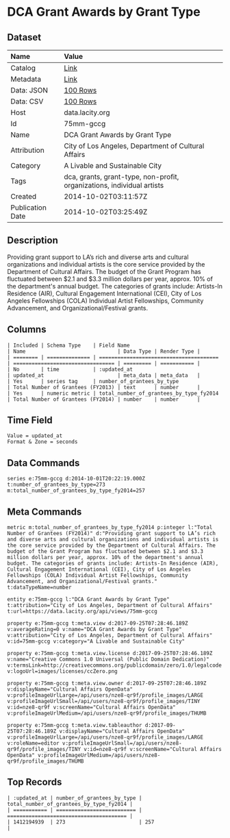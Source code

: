 # DCA Grant Awards by Grant Type

## Dataset

| Name | Value |
| :--- | :---- |
| Catalog | [Link](https://catalog.data.gov/dataset/dca-grant-awards-by-grant-type-14379) |
| Metadata | [Link](https://data.lacity.org/api/views/75mm-gccg) |
| Data: JSON | [100 Rows](https://data.lacity.org/api/views/75mm-gccg/rows.json?max_rows=100) |
| Data: CSV | [100 Rows](https://data.lacity.org/api/views/75mm-gccg/rows.csv?max_rows=100) |
| Host | data.lacity.org |
| Id | 75mm-gccg |
| Name | DCA Grant Awards by Grant Type |
| Attribution | City of Los Angeles, Department of Cultural Affairs |
| Category | A Livable and Sustainable City |
| Tags | dca, grants, grant-type, non-profit, organizations, individual artists |
| Created | 2014-10-02T03:11:57Z |
| Publication Date | 2014-10-02T03:25:49Z |

## Description

Providing grant support to LA’s rich and diverse arts and cultural organizations and individual artists is the core service provided by the Department of Cultural Affairs. The budget of the Grant Program has fluctuated between $2.1 and $3.3 million dollars per year, approx. 10% of the department's annual budget. The categories of grants include: Artists-In Residence (AIR), Cultural Engagement International (CEI), City of Los Angeles Fellowships (COLA) Individual Artist Fellowships, Community Advancement, and Organizational/Festival grants.

## Columns

```ls
| Included | Schema Type    | Field Name                              | Name                              | Data Type | Render Type |
| ======== | ============== | ======================================= | ================================= | ========= | =========== |
| No       | time           | :updated_at                             | updated_at                        | meta_data | meta_data   |
| Yes      | series tag     | number_of_grantees_by_type              | Total Number of Grantees (FY2013) | text      | number      |
| Yes      | numeric metric | total_number_of_grantees_by_type_fy2014 | Total Number of Grantees (FY2014) | number    | number      |
```

## Time Field

```ls
Value = updated_at
Format & Zone = seconds
```

## Data Commands

```ls
series e:75mm-gccg d:2014-10-01T20:22:19.000Z t:number_of_grantees_by_type=273 m:total_number_of_grantees_by_type_fy2014=257
```

## Meta Commands

```ls
metric m:total_number_of_grantees_by_type_fy2014 p:integer l:"Total Number of Grantees (FY2014)" d:"Providing grant support to LA’s rich and diverse arts and cultural organizations and individual artists is the core service provided by the Department of Cultural Affairs. The budget of the Grant Program has fluctuated between $2.1 and $3.3 million dollars per year, approx. 10% of the department's annual budget. The categories of grants include: Artists-In Residence (AIR), Cultural Engagement International (CEI), City of Los Angeles Fellowships (COLA) Individual Artist Fellowships, Community Advancement, and Organizational/Festival grants." t:dataTypeName=number

entity e:75mm-gccg l:"DCA Grant Awards by Grant Type" t:attribution="City of Los Angeles, Department of Cultural Affairs" t:url=https://data.lacity.org/api/views/75mm-gccg

property e:75mm-gccg t:meta.view d:2017-09-25T07:28:46.189Z v:averageRating=0 v:name="DCA Grant Awards by Grant Type" v:attribution="City of Los Angeles, Department of Cultural Affairs" v:id=75mm-gccg v:category="A Livable and Sustainable City"

property e:75mm-gccg t:meta.view.license d:2017-09-25T07:28:46.189Z v:name="Creative Commons 1.0 Universal (Public Domain Dedication)" v:termsLink=http://creativecommons.org/publicdomain/zero/1.0/legalcode v:logoUrl=images/licenses/ccZero.png

property e:75mm-gccg t:meta.view.owner d:2017-09-25T07:28:46.189Z v:displayName="Cultural Affairs OpenData" v:profileImageUrlLarge=/api/users/nze8-qr9f/profile_images/LARGE v:profileImageUrlSmall=/api/users/nze8-qr9f/profile_images/TINY v:id=nze8-qr9f v:screenName="Cultural Affairs OpenData" v:profileImageUrlMedium=/api/users/nze8-qr9f/profile_images/THUMB

property e:75mm-gccg t:meta.view.tableauthor d:2017-09-25T07:28:46.189Z v:displayName="Cultural Affairs OpenData" v:profileImageUrlLarge=/api/users/nze8-qr9f/profile_images/LARGE v:roleName=editor v:profileImageUrlSmall=/api/users/nze8-qr9f/profile_images/TINY v:id=nze8-qr9f v:screenName="Cultural Affairs OpenData" v:profileImageUrlMedium=/api/users/nze8-qr9f/profile_images/THUMB
```

## Top Records

```ls
| :updated_at | number_of_grantees_by_type | total_number_of_grantees_by_type_fy2014 | 
| =========== | ========================== | ======================================= | 
| 1412194939  | 273                        | 257                                     | 
```
